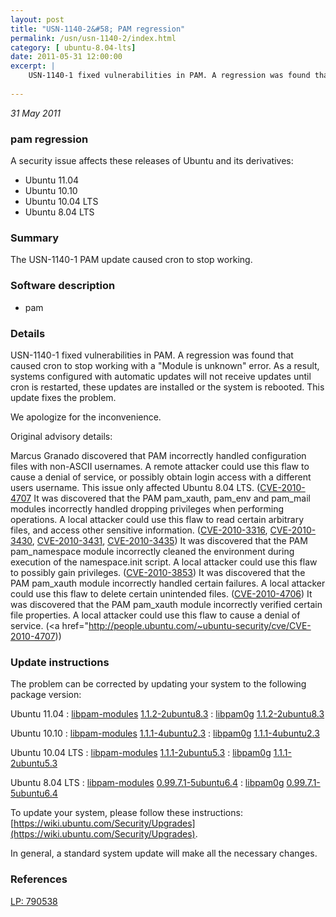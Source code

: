```yaml
---
layout: post
title: "USN-1140-2&#58; PAM regression"
permalink: /usn/usn-1140-2/index.html
category: [ ubuntu-8.04-lts]
date: 2011-05-31 12:00:00
excerpt: |
    USN-1140-1 fixed vulnerabilities in PAM. A regression was found that caused  cron to stop working with a &quot;Module is unknown&quot; error. As a result, systems  configured with automatic updates will not receive updates until cron is restarted, these updates are installed or the system is rebooted. This update fixes the problem.
    
--- 
```

 
 

*31 May 2011*

### pam regression

A security issue affects these releases of Ubuntu and its derivatives:

* Ubuntu 11.04
* Ubuntu 10.10
* Ubuntu 10.04 LTS
* Ubuntu 8.04 LTS

### Summary

The USN-1140-1 PAM update caused cron to stop working. 

### Software description

* pam 

### Details

USN-1140-1 fixed vulnerabilities in PAM. A regression was found that caused cron to stop working with a &quot;Module is unknown&quot; error. As a result, systems configured with automatic updates will not receive updates until cron is restarted, these updates are installed or the system is rebooted. This update fixes the problem.

We apologize for the inconvenience.

Original advisory details:

 Marcus Granado discovered that PAM incorrectly handled configuration files with non-ASCII usernames. A remote attacker could use this flaw to cause a denial of service, or possibly obtain login access with a different users username. This issue only affected Ubuntu 8.04 LTS. ([CVE-2010-4707](http://people.ubuntu.com/~ubuntu-security/cve/CVE-2009-0887">CVE-2009-0887</a>) It was discovered that the PAM pam_xauth, pam_env and pam_mail modules incorrectly handled dropping privileges when performing operations. A local attacker could use this flaw to read certain arbitrary files, and access other sensitive information. (<a href="http://people.ubuntu.com/~ubuntu-security/cve/CVE-2010-3316">CVE-2010-3316</a>, <a href="http://people.ubuntu.com/~ubuntu-security/cve/CVE-2010-3430">CVE-2010-3430</a>, <a href="http://people.ubuntu.com/~ubuntu-security/cve/CVE-2010-3431">CVE-2010-3431</a>, <a href="http://people.ubuntu.com/~ubuntu-security/cve/CVE-2010-3435">CVE-2010-3435</a>) It was discovered that the PAM pam_namespace module incorrectly cleaned the environment during execution of the namespace.init script. A local attacker could use this flaw to possibly gain privileges. (<a href="http://people.ubuntu.com/~ubuntu-security/cve/CVE-2010-3853">CVE-2010-3853</a>) It was discovered that the PAM pam_xauth module incorrectly handled certain failures. A local attacker could use this flaw to delete certain unintended files. (<a href="http://people.ubuntu.com/~ubuntu-security/cve/CVE-2010-4706">CVE-2010-4706</a>) It was discovered that the PAM pam_xauth module incorrectly verified certain file properties. A local attacker could use this flaw to cause a denial of service. (<a href="http://people.ubuntu.com/~ubuntu-security/cve/CVE-2010-4707)) 

### Update instructions

The problem can be corrected by updating your system to the following package version:

Ubuntu 11.04
 : [libpam-modules](https://launchpad.net/ubuntu/+source/pam) <span> [1.1.2-2ubuntu8.3](https://launchpad.net/ubuntu/+source/pam/1.1.2-2ubuntu8.3) </span> 
 : [libpam0g](https://launchpad.net/ubuntu/+source/pam) <span> [1.1.2-2ubuntu8.3](https://launchpad.net/ubuntu/+source/pam/1.1.2-2ubuntu8.3) </span> 

Ubuntu 10.10
 : [libpam-modules](https://launchpad.net/ubuntu/+source/pam) <span> [1.1.1-4ubuntu2.3](https://launchpad.net/ubuntu/+source/pam/1.1.1-4ubuntu2.3) </span> 
 : [libpam0g](https://launchpad.net/ubuntu/+source/pam) <span> [1.1.1-4ubuntu2.3](https://launchpad.net/ubuntu/+source/pam/1.1.1-4ubuntu2.3) </span> 

Ubuntu 10.04 LTS
 : [libpam-modules](https://launchpad.net/ubuntu/+source/pam) <span> [1.1.1-2ubuntu5.3](https://launchpad.net/ubuntu/+source/pam/1.1.1-2ubuntu5.3) </span> 
 : [libpam0g](https://launchpad.net/ubuntu/+source/pam) <span> [1.1.1-2ubuntu5.3](https://launchpad.net/ubuntu/+source/pam/1.1.1-2ubuntu5.3) </span> 

Ubuntu 8.04 LTS
 : [libpam-modules](https://launchpad.net/ubuntu/+source/pam) <span> [0.99.7.1-5ubuntu6.4](https://launchpad.net/ubuntu/+source/pam/0.99.7.1-5ubuntu6.4) </span> 
 : [libpam0g](https://launchpad.net/ubuntu/+source/pam) <span> [0.99.7.1-5ubuntu6.4](https://launchpad.net/ubuntu/+source/pam/0.99.7.1-5ubuntu6.4) </span> 

To update your system, please follow these instructions: [https://wiki.ubuntu.com/Security/Upgrades](https://wiki.ubuntu.com/Security/Upgrades).

In general, a standard system update will make all the necessary changes. 

### References

 
 [LP: 790538](https://launchpad.net/bugs/790538)
 

